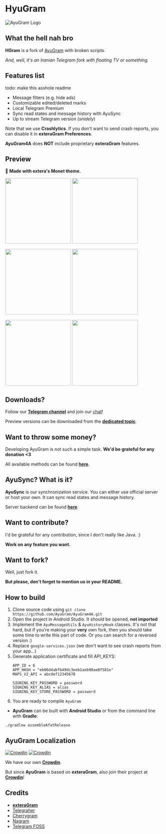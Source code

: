 # HyuGram

![AyuGram Logo](.github/AyuGram.png)

## What the hell nah bro

**HGram** is a fork of [AyuGram](https://github.com/ayugram/ayugram4a) with broken scripts. 



*And, well, it's an Iranian Telegram fork with floating TV or something.*

## Features list
todo: make this asshole readme
- Message filters (e.g. hide ads)
- Customizable edited/deleted marks
- Local Telegram Premium
- Sync read states and message history with AyuSync
- Up to stream Telegram version (*snidely*)

Note that we use **Crashlytics**.
If you don't want to send crash reports, you can disable it in **exteraGram Preferences**.

**AyuGram4A** does **NOT** include proprietary **exteraGram** features.

## Preview

💖 **Made with extera's Monet theme.**

<img src='.github/demos/demo1.png' width='210'> <img src='.github/demos/demo2.png' width='210'>

<img src='.github/demos/demo3.png' width='210'> <img src='.github/demos/demo4.png' width='210'>

<img src='.github/demos/demo5.png' width='210'> <img src='.github/demos/demo6.png' width='210'>

## Downloads?

Follow our **[Telegram channel](https://t.me/ayugram1338)** and join our [chat](https://t.me/ayugramchat)!

Preview versions can be downloaded
from the **[dedicated topic](https://t.me/ayugramchat/1238)**.

## Want to throw some money?

Developing AyuGram is not such a simple task.
**We'd be grateful for any donation <3**

All available methods can be found **[here](https://ayusync.cloud/ui/donate)**.

## AyuSync? What is it?

**AyuSync** is our synchronization service.
You can either use official server or host your own.
It can sync read states and message history.

Server backend can be found **[here](https://github.com/AyuGram/AyuSyncBackend)**.

## Want to contribute?

I'd be grateful for any contribution, since I don't really like Java. :)

**Work on any feature you want.**

## Want to fork?

Well, just fork it.

**But please, don't forget to mention us in your README.**

## How to build

1. Clone source code using `git clone https://github.com/AyuGram/AyuGram4A.git`
2. Open the project in Android Studio. It should be opened, **not imported**
3. Implement the `AyuMessageUtils` & `AyuHistoryHook` classes. It's not that hard, but if you're
   making your **very** own fork, then you should take some time to write this part of code. Or you can search for a reversed version :)
4. Replace `google-services.json` (we don't want to see crash reports from your app...)
5. Generate application certificate and fill API_KEYS:
   ```
   APP_ID = 6
   APP_HASH = "eb06d4abfb49dc3eeb1aeb98ae0f581e"
   MAPS_V2_API = abcdef12345678
   
   SIGNING_KEY_PASSWORD = password
   SIGNING_KEY_ALIAS = alias
   SIGNING_KEY_STORE_PASSWORD = password
   ```
6. You are ready to compile `AyuGram`

- **AyuGram** can be built with **Android Studio** or from the command line with **Gradle**:

```
./gradlew assembleAfatRelease
```

## AyuGram Localization

[![Crowdin](https://badges.crowdin.net/ayugram/localized.svg)](https://crowdin.com/project/ayugram)
[![Crowdin](https://badges.crowdin.net/exteralocales/localized.svg)](https://crowdin.com/project/exteralocales)

We have our own **[Crowdin](https://crowdin.com/project/ayugram)**.

But since **AyuGram** is based on **exteraGram**, also join their project
at **[Crowdin](https://crowdin.com/project/exteralocales)**!

## Credits

- **[exteraGram](https://github.com/exteraSquad/exteraGram)**
- [Telegraher](https://github.com/nikitasius/Telegraher)
- [Cherrygram](https://github.com/arsLan4k1390/Cherrygram)
- [Nagram](https://github.com/NextAlone/Nagram)
- [Telegram FOSS](https://github.com/Telegram-FOSS-Team/Telegram-FOSS)
